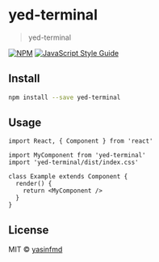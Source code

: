 # yed-terminal

> yed-terminal

[![NPM](https://img.shields.io/npm/v/yed-terminal.svg)](https://www.npmjs.com/package/yed-terminal) [![JavaScript Style Guide](https://img.shields.io/badge/code_style-standard-brightgreen.svg)](https://standardjs.com)

## Install

```bash
npm install --save yed-terminal
```

## Usage

```tsx
import React, { Component } from 'react'

import MyComponent from 'yed-terminal'
import 'yed-terminal/dist/index.css'

class Example extends Component {
  render() {
    return <MyComponent />
  }
}
```

## License

MIT © [yasinfmd](https://github.com/yasinfmd)
